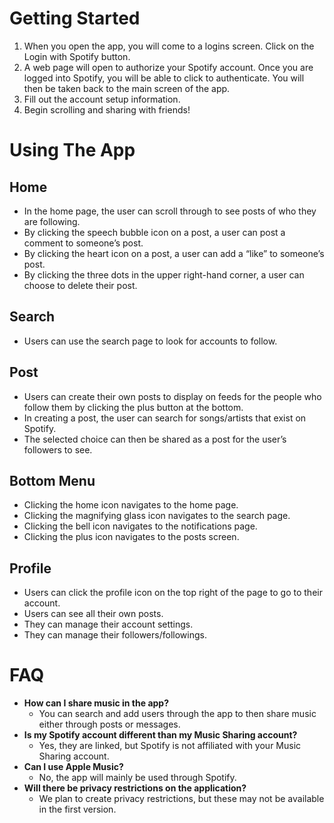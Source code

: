 # Getting Started

1. When you open the app, you will come to a logins screen. Click on the Login with Spotify button.
2. A web page will open to authorize your Spotify account. Once you are logged into Spotify, you will be able to click to authenticate. You will then be taken back to the main screen of the app.
3. Fill out the account setup information.
4. Begin scrolling and sharing with friends!

# Using The App

## Home

- In the home page, the user can scroll through to see posts of who they are following.
- By clicking the speech bubble icon on a post, a user can post a comment to someone’s post.
- By clicking the heart icon on a post, a user can add a “like” to someone’s post.
- By clicking the three dots in the upper right-hand corner, a user can choose to delete their post.

## Search

- Users can use the search page to look for accounts to follow.

## Post

- Users can create their own posts to display on feeds for the people who follow them by clicking the plus button at the bottom.
- In creating a post, the user can search for songs/artists that exist on Spotify.
- The selected choice can then be shared as a post for the user’s followers to see.

## Bottom Menu

- Clicking the home icon navigates to the home page.
- Clicking the magnifying glass icon navigates to the search page.
- Clicking the bell icon navigates to the notifications page.
- Clicking the plus icon navigates to the posts screen.

## Profile

- Users can click the profile icon on the top right of the page to go to their account.
- Users can see all their own posts.
- They can manage their account settings.
- They can manage their followers/followings.

# FAQ

- **How can I share music in the app?**
  - You can search and add users through the app to then share music either through posts or messages.
- **Is my Spotify account different than my Music Sharing account?**
  - Yes, they are linked, but Spotify is not affiliated with your Music Sharing account.
- **Can I use Apple Music?**
  - No, the app will mainly be used through Spotify.
- **Will there be privacy restrictions on the application?**
  - We plan to create privacy restrictions, but these may not be available in the first version.
